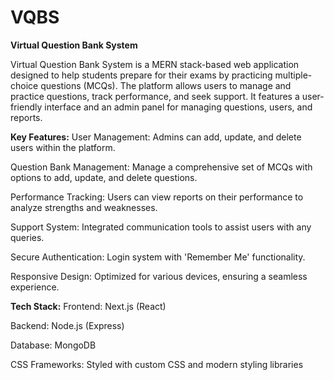 # VQBS
**Virtual Question Bank System**

Virtual Question Bank System is a MERN stack-based web application designed to help students prepare for their exams by practicing multiple-choice questions (MCQs). The platform allows users to manage and practice questions, track performance, and seek support. It features a user-friendly interface and an admin panel for managing questions, users, and reports.

**Key Features:**
User Management: Admins can add, update, and delete users within the platform.

Question Bank Management: Manage a comprehensive set of MCQs with options to add, update, and delete questions.

Performance Tracking: Users can view reports on their performance to analyze strengths and weaknesses.

Support System: Integrated communication tools to assist users with any queries.

Secure Authentication: Login system with 'Remember Me' functionality.

Responsive Design: Optimized for various devices, ensuring a seamless experience.

**Tech Stack:**
Frontend: Next.js (React)

Backend: Node.js (Express)

Database: MongoDB

CSS Frameworks: Styled with custom CSS and modern styling libraries
